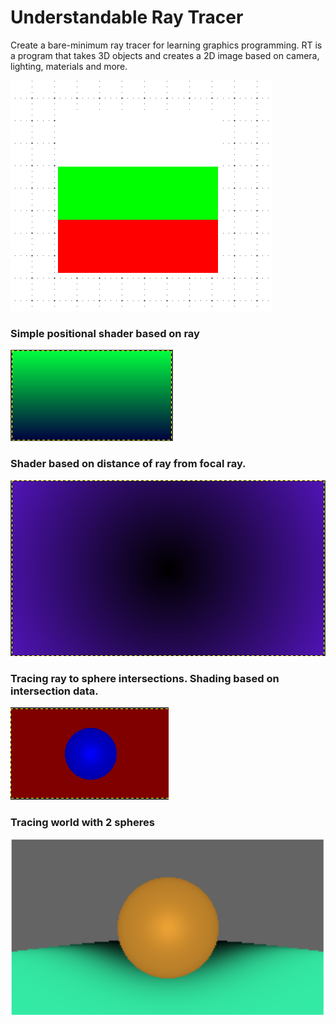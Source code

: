 # Understandable Ray Tracer

Create a bare-minimum ray tracer for learning graphics programming.
RT is a program that takes 3D objects and creates a 2D image based on camera, lighting, materials and more.

![writing BG flag to file](https://github.com/pancanin/RayTracer/blob/master/helpful_materials/bg-flag.PNG?raw=true)

### Simple positional shader based on ray

![positional shader](https://github.com/pancanin/RayTracer/blob/master/helpful_materials/positional-shader.PNG?raw=true)

### Shader based on distance of ray from focal ray.

![positional shader](https://github.com/pancanin/RayTracer/blob/master/helpful_materials/distance-center.PNG?raw=true)

### Tracing ray to sphere intersections. Shading based on intersection data.

![positional shader](https://github.com/pancanin/RayTracer/blob/master/helpful_materials/tracing-sphere.PNG?raw=true)

### Tracing world with 2 spheres

![positional shader](https://github.com/pancanin/RayTracer/blob/master/helpful_materials/world-preview.PNG?raw=true)